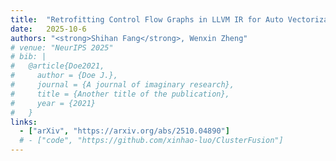 ```yaml
---
title:  "Retrofitting Control Flow Graphs in LLVM IR for Auto Vectorization"
date:   2025-10-6
authors: "<strong>Shihan Fang</strong>, Wenxin Zheng"
# venue: "NeurIPS 2025"
# bib: |
#   @article{Doe2021,
#     author = {Doe J.},
#     journal = {A journal of imaginary research},
#     title = {Another title of the publication},
#     year = {2021}
#   }
links:
  - ["arXiv", "https://arxiv.org/abs/2510.04890"]
  # - ["code", "https://github.com/xinhao-luo/ClusterFusion"]
---
```

